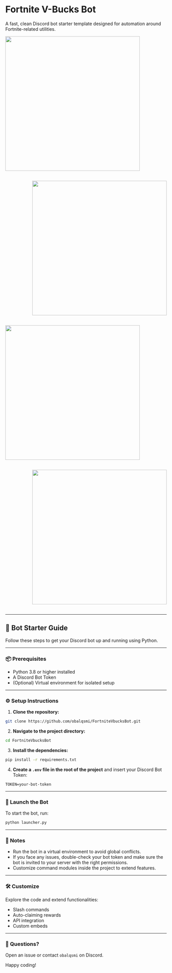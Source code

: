 # Fortnite V-Bucks Bot

A fast, clean Discord bot starter template designed for automation around Fortnite-related utilities.

<p align= "left"> <kbd> <img  src="https://i.imgur.com/lPxcrxj.png"width="420"> </kbd><br><br>
<p align= "right"> <kbd> <img  src="https://i.imgur.com/OfQXntF.png"width="420"> </kbd><br><br>
<p align= "left"> <kbd> <img  src="https://i.imgur.com/WRvcKEJ.png"width="420"> </kbd><br><br>
<p align= "right"> <kbd> <img  src="https://i.imgur.com/JkimlAU.png"width="420"> </kbd><br><br>

---

## 🚀 Bot Starter Guide

Follow these steps to get your Discord bot up and running using Python.

---

### 📦 Prerequisites

- Python 3.8 or higher installed
- A Discord Bot Token
- (Optional) Virtual environment for isolated setup

---

### ⚙️ Setup Instructions

1. **Clone the repository:**

```bash
git clone https://github.com/obalqsmi/FortniteVbucksBot.git
```

2. **Navigate to the project directory:**

```bash
cd FortniteVbucksBot
```

3. **Install the dependencies:**

```bash
pip install -r requirements.txt
```

4. **Create a `.env` file in the root of the project** and insert your Discord Bot Token:

```
TOKEN=your-bot-token
```

---

### 🧠 Launch the Bot

To start the bot, run:

```bash
python launcher.py
```

---

### 📌 Notes

- Run the bot in a virtual environment to avoid global conflicts.
- If you face any issues, double-check your bot token and make sure the bot is invited to your server with the right permissions.
- Customize command modules inside the project to extend features.

---

### 🛠 Customize

Explore the code and extend functionalities:
- Slash commands
- Auto-claiming rewards
- API integration
- Custom embeds

---

### 💬 Questions?

Open an issue or contact `obalqsmi` on Discord.

Happy coding!
